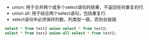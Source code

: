 - union: 用于合并两个或多个select语句的结果，不返回任何重复的行.
- union all: 用于结合两个select语句，包括重复行.
- select语句中必须保持列数，列类型一致，否则会报错.

```sql
select * from test2 union select * from test2;
select * from test2 union all select * from test2;
```

